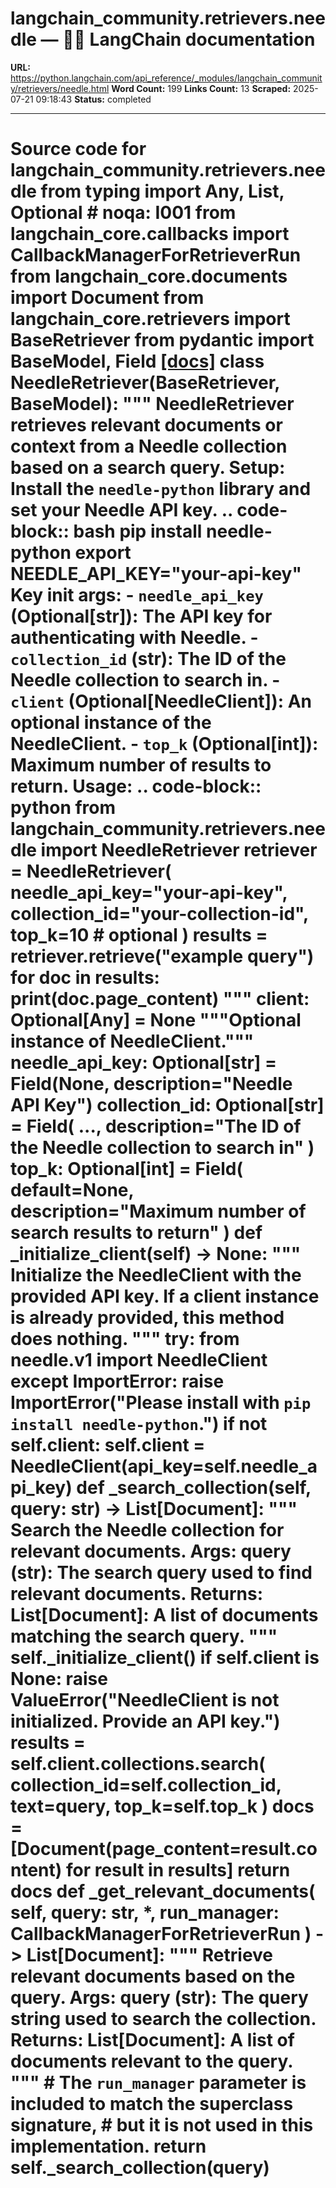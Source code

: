 # langchain_community.retrievers.needle — 🦜🔗 LangChain  documentation

**URL:** https://python.langchain.com/api_reference/_modules/langchain_community/retrievers/needle.html
**Word Count:** 199
**Links Count:** 13
**Scraped:** 2025-07-21 09:18:43
**Status:** completed

---

# Source code for langchain\_community.retrievers.needle               from typing import Any, List, Optional  # noqa: I001          from langchain_core.callbacks import CallbackManagerForRetrieverRun     from langchain_core.documents import Document     from langchain_core.retrievers import BaseRetriever     from pydantic import BaseModel, Field                              [[docs]](https://python.langchain.com/api_reference/community/retrievers/langchain_community.retrievers.needle.NeedleRetriever.html#langchain_community.retrievers.needle.NeedleRetriever)     class NeedleRetriever(BaseRetriever, BaseModel):         """         NeedleRetriever retrieves relevant documents or context from a Needle collection         based on a search query.              Setup:             Install the `needle-python` library and set your Needle API key.                  .. code-block:: bash                      pip install needle-python                 export NEEDLE_API_KEY="your-api-key"              Key init args:             - `needle_api_key` (Optional[str]): The API key for authenticating with Needle.             - `collection_id` (str): The ID of the Needle collection to search in.             - `client` (Optional[NeedleClient]): An optional instance of the NeedleClient.             - `top_k` (Optional[int]): Maximum number of results to return.              Usage:             .. code-block:: python                      from langchain_community.retrievers.needle import NeedleRetriever                      retriever = NeedleRetriever(                     needle_api_key="your-api-key",                     collection_id="your-collection-id",                     top_k=10  # optional                 )                      results = retriever.retrieve("example query")                 for doc in results:                     print(doc.page_content)         """              client: Optional[Any] = None         """Optional instance of NeedleClient."""         needle_api_key: Optional[str] = Field(None, description="Needle API Key")         collection_id: Optional[str] = Field(             ..., description="The ID of the Needle collection to search in"         )         top_k: Optional[int] = Field(             default=None, description="Maximum number of search results to return"         )              def _initialize_client(self) -> None:             """             Initialize the NeedleClient with the provided API key.                  If a client instance is already provided, this method does nothing.             """             try:                 from needle.v1 import NeedleClient             except ImportError:                 raise ImportError("Please install with `pip install needle-python`.")                  if not self.client:                 self.client = NeedleClient(api_key=self.needle_api_key)              def _search_collection(self, query: str) -> List[Document]:             """             Search the Needle collection for relevant documents.                  Args:                 query (str): The search query used to find relevant documents.                  Returns:                 List[Document]: A list of documents matching the search query.             """             self._initialize_client()             if self.client is None:                 raise ValueError("NeedleClient is not initialized. Provide an API key.")                  results = self.client.collections.search(                 collection_id=self.collection_id, text=query, top_k=self.top_k             )             docs = [Document(page_content=result.content) for result in results]             return docs              def _get_relevant_documents(             self, query: str, *, run_manager: CallbackManagerForRetrieverRun         ) -> List[Document]:             """             Retrieve relevant documents based on the query.                  Args:                 query (str): The query string used to search the collection.             Returns:                 List[Document]: A list of documents relevant to the query.             """             # The `run_manager` parameter is included to match the superclass signature,             # but it is not used in this implementation.             return self._search_collection(query)